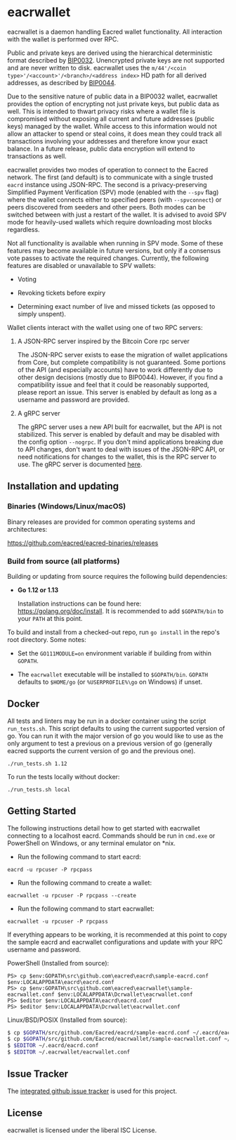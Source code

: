 eacrwallet
=========

eacrwallet is a daemon handling Eacred wallet functionality.  All interaction
with the wallet is performed over RPC.

Public and private keys are derived using the hierarchical
deterministic format described by
[BIP0032](https://github.com/bitcoin/bips/blob/master/bip-0032.mediawiki).
Unencrypted private keys are not supported and are never written to
disk.  eacrwallet uses the
`m/44'/<coin type>'/<account>'/<branch>/<address index>`
HD path for all derived addresses, as described by
[BIP0044](https://github.com/bitcoin/bips/blob/master/bip-0044.mediawiki).

Due to the sensitive nature of public data in a BIP0032 wallet,
eacrwallet provides the option of encrypting not just private keys, but
public data as well.  This is intended to thwart privacy risks where a
wallet file is compromised without exposing all current and future
addresses (public keys) managed by the wallet. While access to this
information would not allow an attacker to spend or steal coins, it
does mean they could track all transactions involving your addresses
and therefore know your exact balance.  In a future release, public data
encryption will extend to transactions as well.

eacrwallet provides two modes of operation to connect to the Eacred
network.  The first (and default) is to communicate with a single
trusted `eacrd` instance using JSON-RPC.  The second is a
privacy-preserving Simplified Payment Verification (SPV) mode (enabled
with the `--spv` flag) where the wallet connects either to specified
peers (with `--spvconnect`) or peers discovered from seeders and other
peers. Both modes can be switched between with just a restart of the
wallet.  It is advised to avoid SPV mode for heavily-used wallets
which require downloading most blocks regardless.

Not all functionality is available when running in SPV mode.  Some of
these features may become available in future versions, but only if a
consensus vote passes to activate the required changes.  Currently,
the following features are disabled or unavailable to SPV wallets:

  * Voting

  * Revoking tickets before expiry

  * Determining exact number of live and missed tickets (as opposed to
    simply unspent).

Wallet clients interact with the wallet using one of two RPC servers:

  1. A JSON-RPC server inspired by the Bitcoin Core rpc server

     The JSON-RPC server exists to ease the migration of wallet applications
     from Core, but complete compatibility is not guaranteed.  Some portions of
     the API (and especially accounts) have to work differently due to other
     design decisions (mostly due to BIP0044).  However, if you find a
     compatibility issue and feel that it could be reasonably supported, please
     report an issue.  This server is enabled by default as long as a username
     and password are provided.

  2. A gRPC server

     The gRPC server uses a new API built for eacrwallet, but the API is not
     stabilized.  This server is enabled by default and may be disabled with
     the config option `--nogrpc`.  If you don't mind applications breaking
     due to API changes, don't want to deal with issues of the JSON-RPC API, or
     need notifications for changes to the wallet, this is the RPC server to
     use. The gRPC server is documented [here](./rpc/documentation/README.md).

## Installation and updating

### Binaries (Windows/Linux/macOS)

Binary releases are provided for common operating systems and architectures:

https://github.com/eacred/eacred-binaries/releases

### Build from source (all platforms)

Building or updating from source requires the following build dependencies:

- **Go 1.12 or 1.13**

  Installation instructions can be found here: https://golang.org/doc/install.
  It is recommended to add `$GOPATH/bin` to your `PATH` at this point.

To build and install from a checked-out repo, run `go install` in the repo's
root directory.  Some notes:

* Set the `GO111MODULE=on` environment variable if building from within
  `GOPATH`.

* The `eacrwallet` executable will be installed to `$GOPATH/bin`.  `GOPATH`
  defaults to `$HOME/go` (or `%USERPROFILE%\go` on Windows) if unset.

## Docker

All tests and linters may be run in a docker container using the script
`run_tests.sh`.  This script defaults to using the current supported version of
go.  You can run it with the major version of go you would like to use as the
only argument to test a previous on a previous version of go (generally eacred
supports the current version of go and the previous one).

```
./run_tests.sh 1.12
```

To run the tests locally without docker:

```
./run_tests.sh local
```

## Getting Started

The following instructions detail how to get started with eacrwallet connecting
to a localhost eacrd.  Commands should be run in `cmd.exe` or PowerShell on
Windows, or any terminal emulator on *nix.

- Run the following command to start eacrd:

```
eacrd -u rpcuser -P rpcpass
```

- Run the following command to create a wallet:

```
eacrwallet -u rpcuser -P rpcpass --create
```

- Run the following command to start eacrwallet:

```
eacrwallet -u rpcuser -P rpcpass
```

If everything appears to be working, it is recommended at this point to
copy the sample eacrd and eacrwallet configurations and update with your
RPC username and password.

PowerShell (Installed from source):
```
PS> cp $env:GOPATH\src\github.com\eacred\eacrd\sample-eacrd.conf $env:LOCALAPPDATA\eacrd\eacrd.conf
PS> cp $env:GOPATH\src\github.com\eacred\eacrwallet\sample-eacrwallet.conf $env:LOCALAPPDATA\Dcrwallet\eacrwallet.conf
PS> $editor $env:LOCALAPPDATA\eacrd\eacrd.conf
PS> $editor $env:LOCALAPPDATA\Dcrwallet\eacrwallet.conf
```

Linux/BSD/POSIX (Installed from source):
```bash
$ cp $GOPATH/src/github.com/Eacred/eacrd/sample-eacrd.conf ~/.eacrd/eacrd.conf
$ cp $GOPATH/src/github.com/Eacred/eacrwallet/sample-eacrwallet.conf ~/.eacrwallet/eacrwallet.conf
$ $EDITOR ~/.eacrd/eacrd.conf
$ $EDITOR ~/.eacrwallet/eacrwallet.conf
```

## Issue Tracker

The [integrated github issue tracker](https://github.com/Eacred/eacrwallet/issues)
is used for this project.

## License

eacrwallet is licensed under the liberal ISC License.
